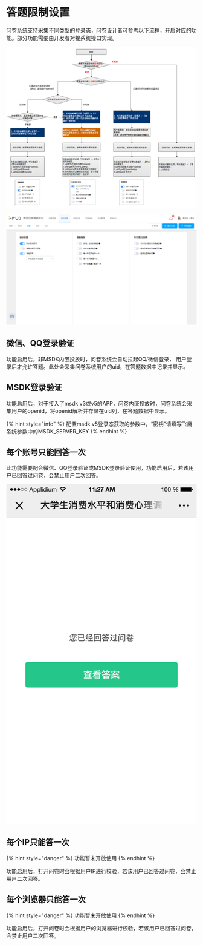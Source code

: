 # 答题限制设置

问卷系统支持采集不同类型的登录态，问卷设计者可参考以下流程，开启对应的功能。部分功能需要由开发者对接系统接口实现。

![](../../.gitbook/assets/image%20%2814%29.png)

![&#x7B54;&#x9898;&#x9650;&#x5236;&#x8BBE;&#x7F6E;](../../.gitbook/assets/image%20%28200%29.png)

## 微信、QQ登录验证

功能启用后，非MSDK内嵌投放时，问卷系统会自动拉起QQ/微信登录， 用户登录后才允许答题。此处会采集问卷系统用户的uid，在答题数据中记录并显示。

## MSDK登录验证

功能启用后，对于接入了msdk v3或v5的APP，问卷内嵌投放时，问卷系统会采集用户的openid，将openid解析并存储在uid列，在答题数据中显示。

{% hint style="info" %}
配置msdk v5登录态获取的参数中，“密钥”请填写飞鹰系统参数中的MSDK\_SERVER\_KEY
{% endhint %}

## 每个账号只能回答一次

此功能需要配合微信、QQ登录验证或MSDK登录验证使用，功能启用后，若该用户已回答过问卷，会禁止用户二次回答。

![&#x91CD;&#x590D;&#x7B54;&#x9898;&#x63D0;&#x793A;](../../.gitbook/assets/image%20%28384%29.png)

## 每个IP只能答一次

{% hint style="danger" %}
功能暂未开放使用
{% endhint %}

功能启用后，打开问卷时会根据用户IP进行校验，若该用户已回答过问卷，会禁止用户二次回答。

## 每个浏览器只能答一次

{% hint style="danger" %}
功能暂未开放使用
{% endhint %}

功能启用后，打开问卷时会根据用户的浏览器进行校验，若该用户已回答过问卷，会禁止用户二次回答。

